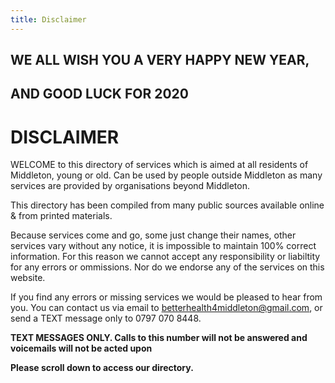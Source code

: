 ```yaml
---
title: Disclaimer
---
```


## WE ALL WISH YOU A VERY HAPPY NEW YEAR,
## AND GOOD LUCK FOR 2020



# DISCLAIMER
WELCOME to this directory of services which is aimed
at all residents of Middleton, young or old. Can be
used by people outside Middleton as many services
are provided by organisations beyond Middleton.

This directory has been compiled from many 
public sources available online & from printed materials.

Because services come and go, some just change
their names, other services vary without any notice,
it is impossible to maintain 100% correct information.
For this reason we cannot accept any responsibility or 
liabiltity for any errors or ommissions. Nor do we
endorse any of the services on this website.

If you find any errors or missing services we would be pleased
to hear from you. You can contact us via email to
[betterhealth4middleton@gmail.com](mailto:betterhealth4middleton@gmail.com), or send a
TEXT message only to 0797 070 8448.

**TEXT MESSAGES ONLY. Calls to this number will not be
answered and voicemails will not be acted upon**

**Please scroll down to access our directory.**
